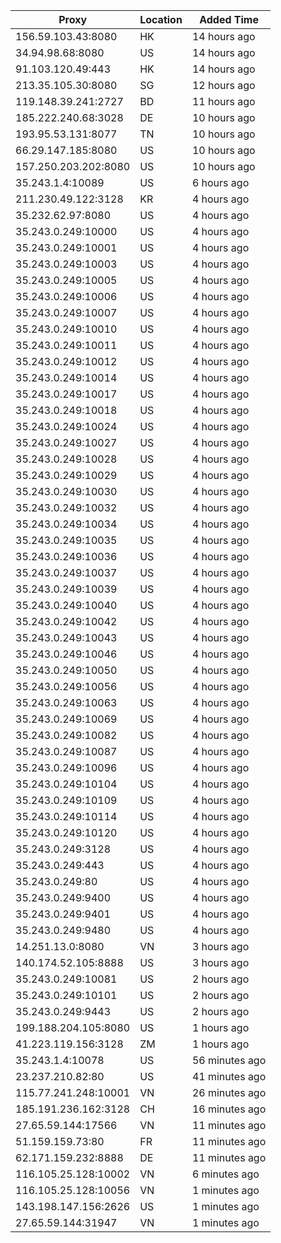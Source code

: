 | Proxy | Location | Added Time |
|---------|----------|------------|
| 156.59.103.43:8080 | HK | 14 hours ago |
| 34.94.98.68:8080 | US | 14 hours ago |
| 91.103.120.49:443 | HK | 14 hours ago |
| 213.35.105.30:8080 | SG | 12 hours ago |
| 119.148.39.241:2727 | BD | 11 hours ago |
| 185.222.240.68:3028 | DE | 10 hours ago |
| 193.95.53.131:8077 | TN | 10 hours ago |
| 66.29.147.185:8080 | US | 10 hours ago |
| 157.250.203.202:8080 | US | 10 hours ago |
| 35.243.1.4:10089 | US | 6 hours ago |
| 211.230.49.122:3128 | KR | 4 hours ago |
| 35.232.62.97:8080 | US | 4 hours ago |
| 35.243.0.249:10000 | US | 4 hours ago |
| 35.243.0.249:10001 | US | 4 hours ago |
| 35.243.0.249:10003 | US | 4 hours ago |
| 35.243.0.249:10005 | US | 4 hours ago |
| 35.243.0.249:10006 | US | 4 hours ago |
| 35.243.0.249:10007 | US | 4 hours ago |
| 35.243.0.249:10010 | US | 4 hours ago |
| 35.243.0.249:10011 | US | 4 hours ago |
| 35.243.0.249:10012 | US | 4 hours ago |
| 35.243.0.249:10014 | US | 4 hours ago |
| 35.243.0.249:10017 | US | 4 hours ago |
| 35.243.0.249:10018 | US | 4 hours ago |
| 35.243.0.249:10024 | US | 4 hours ago |
| 35.243.0.249:10027 | US | 4 hours ago |
| 35.243.0.249:10028 | US | 4 hours ago |
| 35.243.0.249:10029 | US | 4 hours ago |
| 35.243.0.249:10030 | US | 4 hours ago |
| 35.243.0.249:10032 | US | 4 hours ago |
| 35.243.0.249:10034 | US | 4 hours ago |
| 35.243.0.249:10035 | US | 4 hours ago |
| 35.243.0.249:10036 | US | 4 hours ago |
| 35.243.0.249:10037 | US | 4 hours ago |
| 35.243.0.249:10039 | US | 4 hours ago |
| 35.243.0.249:10040 | US | 4 hours ago |
| 35.243.0.249:10042 | US | 4 hours ago |
| 35.243.0.249:10043 | US | 4 hours ago |
| 35.243.0.249:10046 | US | 4 hours ago |
| 35.243.0.249:10050 | US | 4 hours ago |
| 35.243.0.249:10056 | US | 4 hours ago |
| 35.243.0.249:10063 | US | 4 hours ago |
| 35.243.0.249:10069 | US | 4 hours ago |
| 35.243.0.249:10082 | US | 4 hours ago |
| 35.243.0.249:10087 | US | 4 hours ago |
| 35.243.0.249:10096 | US | 4 hours ago |
| 35.243.0.249:10104 | US | 4 hours ago |
| 35.243.0.249:10109 | US | 4 hours ago |
| 35.243.0.249:10114 | US | 4 hours ago |
| 35.243.0.249:10120 | US | 4 hours ago |
| 35.243.0.249:3128 | US | 4 hours ago |
| 35.243.0.249:443 | US | 4 hours ago |
| 35.243.0.249:80 | US | 4 hours ago |
| 35.243.0.249:9400 | US | 4 hours ago |
| 35.243.0.249:9401 | US | 4 hours ago |
| 35.243.0.249:9480 | US | 4 hours ago |
| 14.251.13.0:8080 | VN | 3 hours ago |
| 140.174.52.105:8888 | US | 3 hours ago |
| 35.243.0.249:10081 | US | 2 hours ago |
| 35.243.0.249:10101 | US | 2 hours ago |
| 35.243.0.249:9443 | US | 2 hours ago |
| 199.188.204.105:8080 | US | 1 hours ago |
| 41.223.119.156:3128 | ZM | 1 hours ago |
| 35.243.1.4:10078 | US | 56 minutes ago |
| 23.237.210.82:80 | US | 41 minutes ago |
| 115.77.241.248:10001 | VN | 26 minutes ago |
| 185.191.236.162:3128 | CH | 16 minutes ago |
| 27.65.59.144:17566 | VN | 11 minutes ago |
| 51.159.159.73:80 | FR | 11 minutes ago |
| 62.171.159.232:8888 | DE | 11 minutes ago |
| 116.105.25.128:10002 | VN | 6 minutes ago |
| 116.105.25.128:10056 | VN | 1 minutes ago |
| 143.198.147.156:2626 | US | 1 minutes ago |
| 27.65.59.144:31947 | VN | 1 minutes ago |
